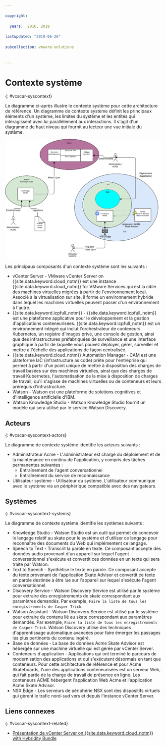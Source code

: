 ```yaml
---

copyright:

  years:  2016, 2019

lastupdated: "2019-06-26"

subcollection: vmware-solutions


---
```


# Contexte système
{: #vcscar-syscontext}

Le diagramme ci-après illustre le contexte système pour cette architecture de référence. Un diagramme de contexte système définit les principaux éléments d'un système, les limites du système et les entités qui interagissent avec lui parallèlement aux interactions. Il s'agit d'un diagramme de haut niveau qui fournit au lecteur une vue initiale du système.

![Contexte système](../../images/vcscar-system-context.svg "Contexte système")

Les principaux composants d'un contexte système sont les suivants :
- vCenter Server - VMware vCenter Server on {{site.data.keyword.cloud_notm}} est une instance {{site.data.keyword.cloud_notm}} for VMware Services qui est la cible des machines virtuelles migrées à partir de l'environnement local. Associé à la virtualisation sur site, il forme un environnement hybride dans lequel les machines virtuelles peuvent passer d'un environnement à l'autre.
- {{site.data.keyword.icpfull_notm}} - {{site.data.keyword.icpfull_notm}} est une plateforme applicative pour le développement et la gestion d'applications conteneurisées. {{site.data.keyword.icpfull_notm}} est un environnement intégré qui inclut l'orchestrateur de conteneurs Kubernetes, un registre d'images privé, une console de gestion, ainsi que des infrastructures préfabriquées de surveillance et une interface graphique à partir de laquelle vous pouvez déployer, gérer, surveiller et mettre à l'échelle des applications de façon centralisée.
- {{site.data.keyword.cloud_notm}} Automation Manager - CAM est une plateforme IaC (infrastructure as code) prête pour l'entreprise qui permet à partir d'un point unique de mettre à disposition des charges de travail basées sur des machines virtuelles, ainsi que des charges de travail Kubernetes, l'automatisation de la mise à disposition de charges de travail, qu'il s'agisse de machines virtuelles ou de conteneurs et leurs prérequis d'infrastructure.
- Watson - Watson est une plateforme de solutions cognitives et d'intelligence artificielle d'IBM.
- Watson Knowledge Studio - Watson Knowledge Studio fournit un modèle qui sera utilisé par le service Watson Discovery.

## Acteurs
{: #vcscar-syscontext-actors}

Le diagramme de contexte système identifie les acteurs suivants :
* Administrateur Acme - L'administrateur est chargé du déploiement et de la maintenance en continu de l'application, y compris des tâches permanentes suivantes :
  - Entraînement de l'agent conversationnel
  - Entraînement du service de reconnaissance
* Utilisateur système - Utilisateur du système. L'utilisateur communique avec le système via un périphérique compatible avec des navigateurs.

## Systèmes
{: #vcscar-syscontext-systems}

Le diagramme de contexte système identifie les systèmes suivants :
* Knowledge Studio - Watson Studio est un outil qui permet de concevoir le langage relatif au skate pour le système et d'utiliser ce langage pour reconnaître des documents du Web qui implémentent ce langage.
* Speech to Text - Transcrit la parole en texte. Ce composant accepte des données audio provenant d'un appareil sur lequel l'agent conversationnel s'exécute et convertit ces données en un texte qui sera traité par Watson.
* Text to Speech - Synthétise le texte en parole. Ce composant accepte du texte provenant de l'application Skate Advisor et convertit ce texte en parole destinée à être lue sur l'appareil sur lequel s'exécute l'agent conversationnel.
* Discovery Service - Watson Discovery Service est utilisé par le système pour extraire des enregistrements de skate correspondant aux paramètres demandés. Par exemple,
`Faire la liste de tous les enregistrements de Casper Trick`. 
* Watson Assistant - Watson Discovery Service est utilisé par le système pour extraire du contenu lié au skate correspondant aux paramètres demandés. Par exemple,
`Faire la liste de tous les enregistrements de Casper Trick`. Watson
Discovery utilise des techniques d'apprentissage automatique avancées pour faire émerger les passages les plus pertinents du contenu ingéré.
* Base de données - La base de données Acme Skate Advisor est hébergée sur une machine virtuelle qui est gérée par vCenter Server.
* Conteneurs d'application - Applications qui ont terminé le parcours de modernisation des applications et qui s'exécutent désormais en tant que conteneurs. Pour cette architecture de référence et pour Acme Skateboards, l'une des applications conteneurisées est un serveur Web, qui fait partie de la charge de travail de présence en ligne. Les conteneurs ACME hébergent l'application Web Acme et l'application Acme Skate Advisor.
* NSX Edge - Les serveurs de périphérie NSX sont des dispositifs virtuels qui gèrent le trafic nord-sud vers et depuis l'instance vCenter Server.

## Liens connexes
{: #vcscar-syscontext-related}

* [Présentation de vCenter Server on {{site.data.keyword.cloud_notm}} with Hybridity Bundle](/docs/services/vmwaresolutions/archiref/vcs?topic=vmware-solutions-vcs-hybridity-intro)
